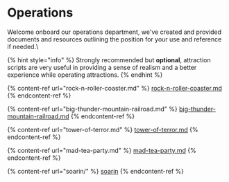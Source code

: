 # Operations

Welcome onboard our operations department, we've created and provided documents and resources outlining the position for your use and reference if needed.\


{% hint style="info" %}
Strongly recommended but **optional**, attraction scripts are very useful in providing a sense of realism and a better experience while operating attractions.
{% endhint %}

{% content-ref url="rock-n-roller-coaster.md" %}
[rock-n-roller-coaster.md](rock-n-roller-coaster.md)
{% endcontent-ref %}

{% content-ref url="big-thunder-mountain-railroad.md" %}
[big-thunder-mountain-railroad.md](big-thunder-mountain-railroad.md)
{% endcontent-ref %}

{% content-ref url="tower-of-terror.md" %}
[tower-of-terror.md](tower-of-terror.md)
{% endcontent-ref %}

{% content-ref url="mad-tea-party.md" %}
[mad-tea-party.md](mad-tea-party.md)
{% endcontent-ref %}

{% content-ref url="soarin/" %}
[soarin](soarin/)
{% endcontent-ref %}
